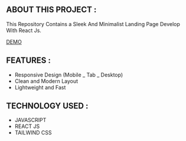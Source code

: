 ## ABOUT THIS PROJECT :

This Repository Contains a Sleek And Minimalist Landing Page Develop With React Js.

[DEMO](https://figma-to-react-ebtan.vercel.app/)

## FEATURES :

- Responsive Design (Mobile _ Tab _ Desktop)
- Clean and Modern Layout
- Lightweight and Fast

## TECHNOLOGY USED :

- JAVASCRIPT
- REACT JS
- TAILWIND CSS
